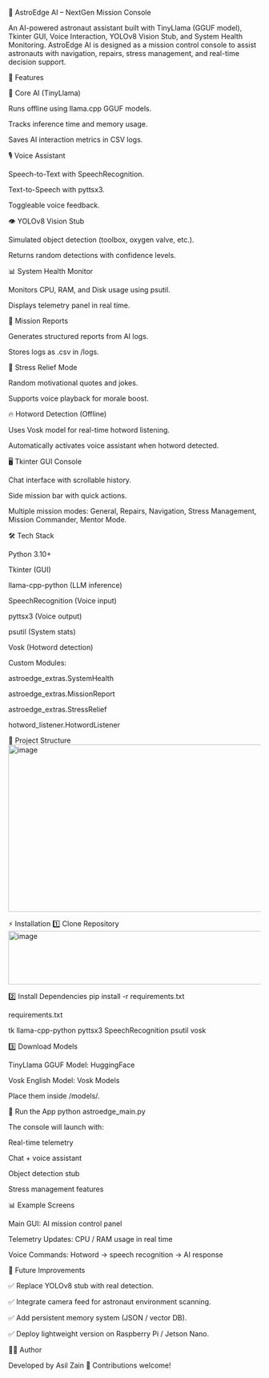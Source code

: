 🚀 AstroEdge AI – NextGen Mission Console

An AI-powered astronaut assistant built with TinyLlama (GGUF model), Tkinter GUI, Voice Interaction, YOLOv8 Vision Stub, and System Health Monitoring.
AstroEdge AI is designed as a mission control console to assist astronauts with navigation, repairs, stress management, and real-time decision support.

🌟 Features

🧠 Core AI (TinyLlama)

Runs offline using llama.cpp GGUF models.

Tracks inference time and memory usage.

Saves AI interaction metrics in CSV logs.

🎙 Voice Assistant

Speech-to-Text with SpeechRecognition.

Text-to-Speech with pyttsx3.

Toggleable voice feedback.

👁 YOLOv8 Vision Stub

Simulated object detection (toolbox, oxygen valve, etc.).

Returns random detections with confidence levels.

📊 System Health Monitor

Monitors CPU, RAM, and Disk usage using psutil.

Displays telemetry panel in real time.

📝 Mission Reports

Generates structured reports from AI logs.

Stores logs as .csv in /logs.

🧘 Stress Relief Mode

Random motivational quotes and jokes.

Supports voice playback for morale boost.

🔥 Hotword Detection (Offline)

Uses Vosk model for real-time hotword listening.

Automatically activates voice assistant when hotword detected.

🖥 Tkinter GUI Console

Chat interface with scrollable history.

Side mission bar with quick actions.

Multiple mission modes: General, Repairs, Navigation, Stress Management, Mission Commander, Mentor Mode.

🛠 Tech Stack

Python 3.10+

Tkinter (GUI)

llama-cpp-python (LLM inference)

SpeechRecognition (Voice input)

pyttsx3 (Voice output)

psutil (System stats)

Vosk (Hotword detection)

Custom Modules:

astroedge_extras.SystemHealth

astroedge_extras.MissionReport

astroedge_extras.StressRelief

hotword_listener.HotwordListener

📂 Project Structure
<img width="838" height="334" alt="image" src="https://github.com/user-attachments/assets/6e05f807-fde9-4575-8237-344f6deb94a7" />


⚡ Installation
1️⃣ Clone Repository
<img width="822" height="107" alt="image" src="https://github.com/user-attachments/assets/c631ade1-ad52-4d48-91ed-80947385b9b7" />


2️⃣ Install Dependencies
pip install -r requirements.txt


requirements.txt

tk
llama-cpp-python
pyttsx3
SpeechRecognition
psutil
vosk

3️⃣ Download Models

TinyLlama GGUF Model: HuggingFace

Vosk English Model: Vosk Models

Place them inside /models/.

🚀 Run the App
python astroedge_main.py


The console will launch with:

Real-time telemetry

Chat + voice assistant

Object detection stub

Stress management features

📊 Example Screens

Main GUI: AI mission control panel

Telemetry Updates: CPU / RAM usage in real time

Voice Commands: Hotword → speech recognition → AI response

📌 Future Improvements

✅ Replace YOLOv8 stub with real detection.

✅ Integrate camera feed for astronaut environment scanning.

✅ Add persistent memory system (JSON / vector DB).

✅ Deploy lightweight version on Raspberry Pi / Jetson Nano.

👨‍🚀 Author

Developed by Asil Zain 🚀
Contributions welcome!
